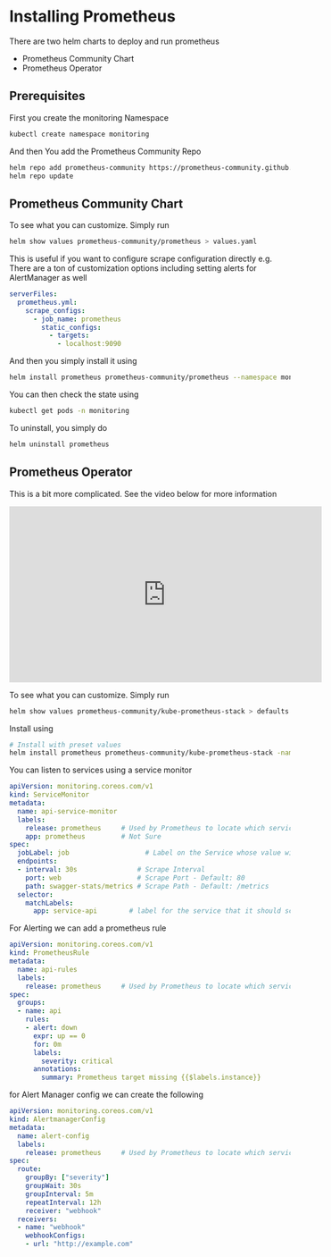 # Installing Prometheus

There are two helm charts to deploy and run prometheus

- Prometheus Community Chart
- Prometheus Operator

## Prerequisites

First you create the monitoring Namespace

```bash
kubectl create namespace monitoring
```

And then You add the Prometheus Community Repo

```bash
helm repo add prometheus-community https://prometheus-community.github.io/helm-charts
helm repo update
```

## Prometheus Community Chart

To see what you can customize. Simply run

```bash
helm show values prometheus-community/prometheus > values.yaml
```

This is useful if you want to configure scrape configuration directly e.g. There are a ton of customization options including setting alerts for AlertManager as well

```yaml
serverFiles:
  prometheus.yml:
    scrape_configs:
      - job_name: prometheus
        static_configs:
          - targets:
            - localhost:9090
```

And then you simply install it using

```bash
helm install prometheus prometheus-community/prometheus --namespace monitoring
```

You can then check the state using

```bash
kubectl get pods -n monitoring
```

To uninstall, you simply do

```bash
helm uninstall prometheus
```


## Prometheus Operator

This is a bit more complicated. See the video below for more information

<iframe width="560" height="315" src="https://www.youtube.com/embed/6xmWr7p5TE0?si=urFNYPQ_7Z_52fXF" title="YouTube video player" frameborder="0" allow="accelerometer; autoplay; clipboard-write; encrypted-media; gyroscope; picture-in-picture; web-share" referrerpolicy="strict-origin-when-cross-origin" allowfullscreen></iframe>

To see what you can customize. Simply run

```bash
helm show values prometheus-community/kube-prometheus-stack > defaults.yaml
```

Install using

```bash
# Install with preset values
helm install prometheus prometheus-community/kube-prometheus-stack -namespace monitoring -f values.yaml
```

You can listen to services using a service monitor

```yaml
apiVersion: monitoring.coreos.com/v1
kind: ServiceMonitor
metadata:
  name: api-service-monitor
  labels:
    release: prometheus     # Used by Prometheus to locate which service monitors to track
    app: prometheus         # Not Sure
spec:
  jobLabel: job                   # Label on the Service whose value will be the name of the job (e.g. job: api-service)
  endpoints:
  - interval: 30s               # Scrape Interval
    port: web                   # Scrape Port - Default: 80
    path: swagger-stats/metrics # Scrape Path - Default: /metrics
  selector:
    matchLabels:
      app: service-api        # label for the service that it should scrape
```

For Alerting we can add a prometheus rule

```yaml
apiVersion: monitoring.coreos.com/v1
kind: PrometheusRule
metadata:
  name: api-rules
  labels:
    release: prometheus     # Used by Prometheus to locate which service monitors to track
spec:
  groups:
  - name: api
    rules:
    - alert: down
      expr: up == 0
      for: 0m
      labels:
        severity: critical
      annotations:
        summary: Prometheus target missing {{$labels.instance}}
```

for Alert Manager config we can create the following

```yaml
apiVersion: monitoring.coreos.com/v1
kind: AlertmanagerConfig
metadata:
  name: alert-config
  labels:
    release: prometheus     # Used by Prometheus to locate which service monitors to track
spec:
  route:
    groupBy: ["severity"]
    groupWait: 30s
    groupInterval: 5m
    repeatInterval: 12h
    receiver: "webhook"
  receivers:
  - name: "webhook"
    webhookConfigs:
    - url: "http://example.com"
```